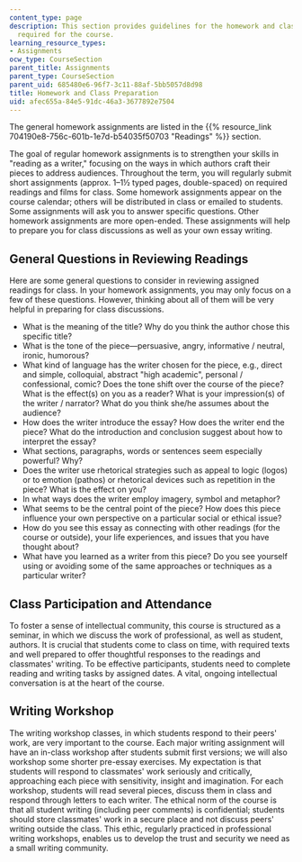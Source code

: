 ```yaml
---
content_type: page
description: This section provides guidelines for the homework and class preparation
  required for the course.
learning_resource_types:
- Assignments
ocw_type: CourseSection
parent_title: Assignments
parent_type: CourseSection
parent_uid: 685480e6-96f7-3c11-88af-5bb5057d8d98
title: Homework and Class Preparation
uid: afec655a-84e5-91dc-46a3-3677892e7504
---
```


The general homework assignments are listed in the {{% resource_link 704190e8-756c-601b-1e7d-b54035f50703 "Readings" %}} section.

The goal of regular homework assignments is to strengthen your skills in "reading as a writer," focusing on the ways in which authors craft their pieces to address audiences. Throughout the term, you will regularly submit short assignments (approx. 1–1½ typed pages, double-spaced) on required readings and films for class. Some homework assignments appear on the course calendar; others will be distributed in class or emailed to students. Some assignments will ask you to answer specific questions. Other homework assignments are more open-ended. These assignments will help to prepare you for class discussions as well as your own essay writing.

General Questions in Reviewing Readings
---------------------------------------

Here are some general questions to consider in reviewing assigned readings for class. In your homework assignments, you may only focus on a few of these questions. However, thinking about all of them will be very helpful in preparing for class discussions.

*   What is the meaning of the title? Why do you think the author chose this specific title?
*   What is the tone of the piece—persuasive, angry, informative / neutral, ironic, humorous?
*   What kind of language has the writer chosen for the piece, e.g., direct and simple, colloquial, abstract "high academic", personal / confessional, comic? Does the tone shift over the course of the piece? What is the effect(s) on you as a reader? What is your impression(s) of the writer / narrator? What do you think she/he assumes about the audience?
*   How does the writer introduce the essay? How does the writer end the piece? What do the introduction and conclusion suggest about how to interpret the essay?
*   What sections, paragraphs, words or sentences seem especially powerful? Why?
*   Does the writer use rhetorical strategies such as appeal to logic (logos) or to emotion (pathos) or rhetorical devices such as repetition in the piece? What is the effect on you?
*   In what ways does the writer employ imagery, symbol and metaphor?
*   What seems to be the central point of the piece? How does this piece influence your own perspective on a particular social or ethical issue?
*   How do you see this essay as connecting with other readings (for the course or outside), your life experiences, and issues that you have thought about?
*   What have you learned as a writer from this piece? Do you see yourself using or avoiding some of the same approaches or techniques as a particular writer?

Class Participation and Attendance
----------------------------------

To foster a sense of intellectual community, this course is structured as a seminar, in which we discuss the work of professional, as well as student, authors. It is crucial that students come to class on time, with required texts and well prepared to offer thoughtful responses to the readings and classmates' writing. To be effective participants, students need to complete reading and writing tasks by assigned dates. A vital, ongoing intellectual conversation is at the heart of the course.

Writing Workshop
----------------

The writing workshop classes, in which students respond to their peers' work, are very important to the course. Each major writing assignment will have an in-class workshop after students submit first versions; we will also workshop some shorter pre-essay exercises. My expectation is that students will respond to classmates' work seriously and critically, approaching each piece with sensitivity, insight and imagination. For each workshop, students will read several pieces, discuss them in class and respond through letters to each writer. The ethical norm of the course is that all student writing (including peer comments) is confidential; students should store classmates' work in a secure place and not discuss peers' writing outside the class. This ethic, regularly practiced in professional writing workshops, enables us to develop the trust and security we need as a small writing community.